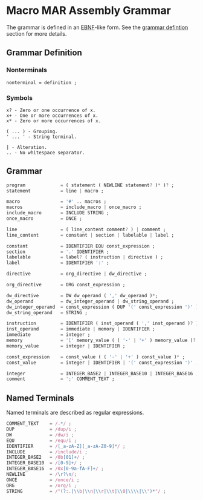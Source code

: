 # Macro MAR Assembly Grammar

The grammar is defined in an [EBNF](https://en.wikipedia.org/wiki/Extended_Backus%E2%80%93Naur_form)-like form. See the [grammar defintion](#grammar-definition) section for more details.

## Grammar Definition

### Nonterminals
```
nonterminal = definition ;
```

### Symbols
```
x? - Zero or one occurrence of x.
x+ - One or more occurrences of x.
x* - Zero or more occurrences of x.

( ... ) - Grouping.
' ... ' - String terminal.

| - Alteration.
.. - No whitespace separator.
```

## Grammar
```dart
program             = ( statement ( NEWLINE statement? )* )? ;
statement           = line | macro ;

macro               = '#' .. macros ; 
macros              = include_macro | once_macro ;
include_macro       = INCLUDE STRING ;
once_macro          = ONCE ;

line                = ( line_content comment? ) | comment ;
line_content        = constant | section | labelable | label ;

constant            = IDENTIFIER EQU const_expression ;
section             = '.' IDENTIFIER ;
labelable           = label? ( instruction | directive ) ;
label               = IDENTIFIER ':' ;

directive           = org_directive | dw_directive ;

org_directive       = ORG const_expression ;

dw_directive        = DW dw_operand ( ',' dw_operand )*;
dw_operand          = dw_integer_operand | dw_string_operand ;
dw_integer_operand  = const_expression ( DUP '(' const_expression ')' )? ;
dw_string_operand   = STRING ;

instruction         = IDENTIFIER ( inst_operand ( ',' inst_operand )? )? ;
inst_operand        = immediate | memory | IDENTIFIER ;
immediate           = integer ;
memory              = '[' memory_value ( ( '-' | '+' ) memory_value )? ']' ;
memory_value        = integer | IDENTIFIER ;

const_expression    = const_value ( ( '-' | '+' ) const_value )* ;
const_value         = integer | IDENTIFIER | '(' const_expression ')' ;

integer             = INTEGER_BASE2 | INTEGER_BASE10 | INTEGER_BASE16 ;
comment             = ';' COMMENT_TEXT ;
```

## Named Terminals
Named terminals are described as regular expressions.

```javascript
COMMENT_TEXT    = /.*/ ;
DUP             = /dup/i ;
DW              = /dw/i ;
EQU             = /equ/i ;
IDENTIFIER      = /[_a-zA-Z][_a-zA-Z0-9]*/ ;
INCLUDE         = /include/i ;
INTEGER_BASE2   = /0b[01]+/ ;
INTEGER_BASE10  = /[0-9]+/ ;
INTEGER_BASE16  = /0x[0-9a-fA-F]+/ ;
NEWLINE         = /\r?\n/;
ONCE            = /once/i ;
ORG             = /org/i ;
STRING          = /"(?:.|\\b|\\n|\\r|\\t|\\0|\\\\|\\")*"/ ;
```